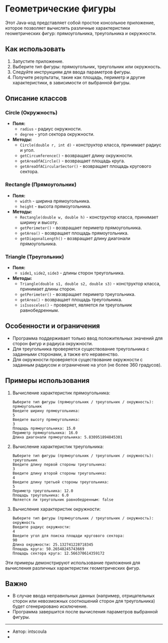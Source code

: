 # Геометрические фигуры

Этот Java-код представляет собой простое консольное приложение, которое позволяет вычислять различные характеристики геометрических фигур: прямоугольника, треугольника и окружности.

## Как использовать

1. Запустите приложение.
2. Выберите тип фигуры: прямоугольник, треугольник или окружность.
3. Следуйте инструкциям для ввода параметров фигуры.
4. Получите результаты, такие как площадь, периметр и другие характеристики, в зависимости от выбранной фигуры.

## Описание классов

### Circle (Окружность)
- **Поля:**
  - `radius` - радиус окружности.
  - `degree` - угол сектора окружности.
- **Методы:**
  - `Circle(double r, int d)` - конструктор класса, принимает радиус и угол.
  - `getCircumference()` - возвращает длину окружности.
  - `getAreaOfACircle()` - возвращает площадь круга.
  - `getAreaOfACircularSector()` - возвращает площадь кругового сектора.

### Rectangle (Прямоугольник)
- **Поля:**
  - `width` - ширина прямоугольника.
  - `height` - высота прямоугольника.
- **Методы:**
  - `Rectangle(double w, double h)` - конструктор класса, принимает ширину и высоту.
  - `getPerimeter()` - возвращает периметр прямоугольника.
  - `getArea()` - возвращает площадь прямоугольника.
  - `getDiagonalLength()` - возвращает длину диагонали прямоугольника.

### Triangle (Треугольник)
- **Поля:**
  - `side1`, `side2`, `side3` - длины сторон треугольника.
- **Методы:**
  - `Triangle(double s1, double s2, double s3)` - конструктор класса, принимает длины сторон.
  - `getPerimeter()` - возвращает периметр треугольника.
  - `getArea()` - возвращает площадь треугольника.
  - `isIsosceles()` - проверяет, является ли треугольник равнобедренным.

## Особенности и ограничения

- Программа поддерживает только ввод положительных значений для сторон фигур и радиуса окружности.
- Для треугольника проверяется существование треугольника с заданными сторонами, а также его неравенство.
- Для окружности проверяется существование окружности с заданным радиусом и ограничение на угол (не более 360 градусов).

## Примеры использования

1. Вычисление характеристик прямоугольника:

   ```
   Выберите тип фигуры (прямоугольник / треугольник / окружность):
   прямоугольник
   Введите ширину прямоугольника:
   5
   Введите высоту прямоугольника:
   3
   Площадь прямоугольника: 15.0
   Периметр прямоугольника: 16.0
   Длина диагонали прямоугольника: 5.830951894845301
   ```

2. Вычисление характеристик треугольника:

   ```
   Выберите тип фигуры (прямоугольник / треугольник / окружность):
   треугольник
   Введите длину первой стороны треугольника:
   3
   Введите длину второй стороны треугольника:
   4
   Введите длину третьей стороны треугольника:
   5
   Периметр треугольника: 12.0
   Площадь треугольника: 6.0
   Является ли треугольник равнобедренным: false
   ```

3. Вычисление характеристик окружности:

   ```
   Выберите тип фигуры (прямоугольник / треугольник / окружность):
   окружность
   Введите радиус окружности: 
   4
   Введите угол для поиска площади кругового сектора: 
   90
   Длина окружности: 25.132741228718345
   Площадь круга: 50.26548245743669
   Площадь сектора круга: 12.566370614359172
   ```
   
Эти примеры демонстрируют использование приложения для вычисления различных характеристик геометрических фигур.

## Важно

- В случае ввода неправильных данных (например, отрицательных сторон или невозможных соотношений сторон для треугольника) будет сгенерировано исключение.
- Программа завершится после вычисления параметров выбранной фигуры.

---

- Автор: intscoula
- 
